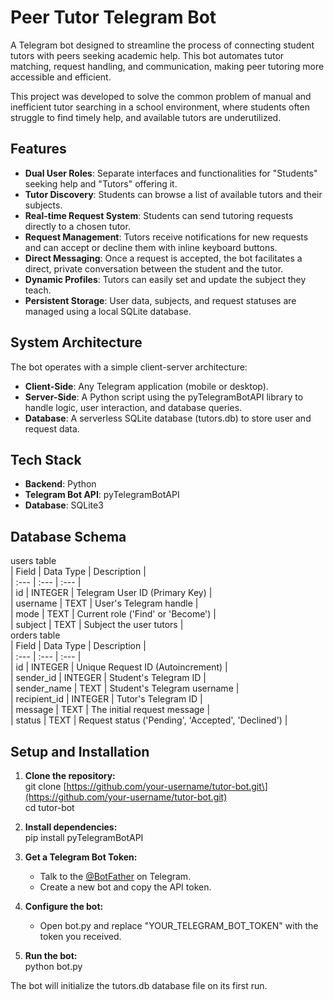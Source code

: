 # **Peer Tutor Telegram Bot**

A Telegram bot designed to streamline the process of connecting student tutors with peers seeking academic help. This bot automates tutor matching, request handling, and communication, making peer tutoring more accessible and efficient.

This project was developed to solve the common problem of manual and inefficient tutor searching in a school environment, where students often struggle to find timely help, and available tutors are underutilized.

## **Features**

* **Dual User Roles**: Separate interfaces and functionalities for "Students" seeking help and "Tutors" offering it.  
* **Tutor Discovery**: Students can browse a list of available tutors and their subjects.  
* **Real-time Request System**: Students can send tutoring requests directly to a chosen tutor.  
* **Request Management**: Tutors receive notifications for new requests and can accept or decline them with inline keyboard buttons.  
* **Direct Messaging**: Once a request is accepted, the bot facilitates a direct, private conversation between the student and the tutor.  
* **Dynamic Profiles**: Tutors can easily set and update the subject they teach.  
* **Persistent Storage**: User data, subjects, and request statuses are managed using a local SQLite database.

## **System Architecture**

The bot operates with a simple client-server architecture:

* **Client-Side**: Any Telegram application (mobile or desktop).  
* **Server-Side**: A Python script using the pyTelegramBotAPI library to handle logic, user interaction, and database queries.  
* **Database**: A serverless SQLite database (tutors.db) to store user and request data.

## **Tech Stack**

* **Backend**: Python  
* **Telegram Bot API**: pyTelegramBotAPI  
* **Database**: SQLite3

## **Database Schema**

users table  
| Field | Data Type | Description |  
| :--- | :--- | :--- |  
| id | INTEGER | Telegram User ID (Primary Key) |  
| username | TEXT | User's Telegram handle |  
| mode | TEXT | Current role ('Find' or 'Become') |  
| subject | TEXT | Subject the user tutors |  
orders table  
| Field | Data Type | Description |  
| :--- | :--- | :--- |  
| id | INTEGER | Unique Request ID (Autoincrement) |  
| sender\_id | INTEGER | Student's Telegram ID |  
| sender\_name | TEXT | Student's Telegram username |  
| recipient\_id | INTEGER | Tutor's Telegram ID |  
| message | TEXT | The initial request message |  
| status | TEXT | Request status ('Pending', 'Accepted', 'Declined') |

## **Setup and Installation**

1. **Clone the repository:**  
   git clone \[https://github.com/your-username/tutor-bot.git\](https://github.com/your-username/tutor-bot.git)  
   cd tutor-bot

2. **Install dependencies:**  
   pip install pyTelegramBotAPI

3. **Get a Telegram Bot Token:**  
   * Talk to the [@BotFather](https://t.me/botfather) on Telegram.  
   * Create a new bot and copy the API token.  
4. **Configure the bot:**  
   * Open bot.py and replace "YOUR\_TELEGRAM\_BOT\_TOKEN" with the token you received.  
5. **Run the bot:**  
   python bot.py

The bot will initialize the tutors.db database file on its first run.